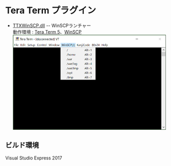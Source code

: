 ﻿# Tera Term プラグイン

  - [TTXWinSCP.dll](https://github.com/hkanou/TTXSamples/tree/main/Release) -- WinSCPランチャー  
    動作環境 : [Tera Term 5](https://teratermproject.github.io/)、[WinSCP](https://winscp.net/eng/download.php)  
    ![TTXWinSCP Image](image/TTXWinSCP.png)

## ビルド環境

  Visual Studio Express 2017
